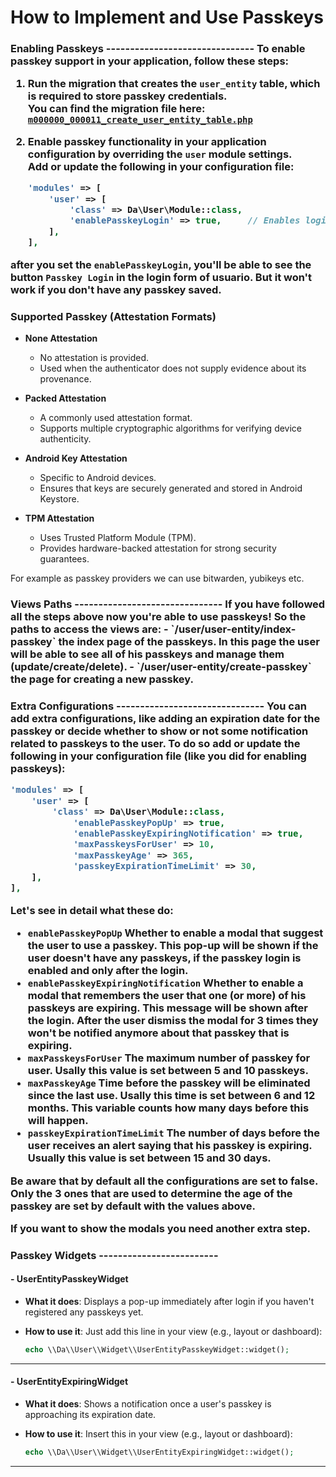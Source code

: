 # How to Implement and Use Passkeys

<h3>Enabling Passkeys
-------------------------------
To enable passkey support in your application, follow these steps:

1. **Run the migration** that creates the `user_entity` table, which is required to store passkey credentials.  
   You can find the migration file here:  
   [`m000000_000011_create_user_entity_table.php`](../../src/User/Migration/m000000_000011_create_user_entity_table.php)

2. **Enable passkey functionality** in your application configuration by overriding the `user` module settings.  
   Add or update the following in your configuration file:

   ```php
   'modules' => [
       'user' => [
           'class' => Da\User\Module::class,
           'enablePasskeyLogin' => true,     // Enables login using passkeys
       ],
   ], 
      ```
after you set the `enablePasskeyLogin`, you'll be able to see the button `Passkey Login` in the login form of usuario. But it won't work if you don't have any passkey saved.

<h3>Supported Passkey (Attestation Formats)</h3>

- **None Attestation**
    - No attestation is provided.
    - Used when the authenticator does not supply evidence about its provenance.

- **Packed Attestation**
    - A commonly used attestation format.
    - Supports multiple cryptographic algorithms for verifying device authenticity.

- **Android Key Attestation**
    - Specific to Android devices.
    - Ensures that keys are securely generated and stored in Android Keystore.

- **TPM Attestation**
    - Uses Trusted Platform Module (TPM).
    - Provides hardware-backed attestation for strong security guarantees.

For example as passkey providers we can use bitwarden, yubikeys etc.


<h3>Views Paths
-------------------------------
If you have followed all the steps above now you're able to use passkeys!
So the paths to access the views are: 
- `/user/user-entity/index-passkey` the index page of the passkeys. In this page the user will be able to see all of his passkeys and manage them (update/create/delete).
- `/user/user-entity/create-passkey` the page for creating a new passkey.

<h3>Extra Configurations
-------------------------------
You can add extra configurations, like adding an expiration date for the passkey or decide whether to show or not some notification related to passkeys to the user. To do so
add or update the following in your configuration file (like you did for enabling passkeys):

   ```php
   'modules' => [
       'user' => [
           'class' => Da\User\Module::class,
               'enablePasskeyPopUp' => true,    
               'enablePasskeyExpiringNotification' => true,    
               'maxPasskeysForUser' => 10,    
               'maxPasskeyAge' => 365,    
               'passkeyExpirationTimeLimit' => 30,    
       ],
   ], 
   ```         
Let's see in detail what these do:
- `enablePasskeyPopUp` Whether to enable a modal that suggest the user to use a passkey.
  This pop-up will be shown if the user doesn't have any passkeys, if the passkey login is enabled
  and only after the login.
- `enablePasskeyExpiringNotification` Whether to enable a modal that remembers the user that one (or more) of his
  passkeys are expiring. This message will be shown after the login. After the user dismiss the modal for 3 times they won't be notified anymore about that passkey that is expiring.
- `maxPasskeysForUser` The maximum number of passkey for user.
  Usally this value is set between 5 and 10 passkeys.
- `maxPasskeyAge` Time before the passkey will be eliminated since the last use.
    Usally this time is set between 6 and 12 months.
    This variable counts how many days before this will happen.
- `passkeyExpirationTimeLimit` The number of days before the user receives an alert saying that his passkey is expiring.
 Usually this value is set between 15 and 30 days.
         
Be aware that by default all the configurations are set to false. Only the 3 ones that are used to determine the age of the passkey are set by default with the values above.

If you want to show the modals you need another extra step.
<h3>Passkey Widgets
-------------------------

<h4>- UserEntityPasskeyWidget</h4>

- **What it does**: Displays a pop-up immediately after login if you haven't registered any passkeys yet.
- **How to use it**: Just add this line in your view (e.g., layout or dashboard):

  ```php
  echo \\Da\\User\\Widget\\UserEntityPasskeyWidget::widget();
  ```

---

<h4>- UserEntityExpiringWidget</h4>

- **What it does**: Shows a notification once a user's passkey is approaching its expiration date.
- **How to use it**: Insert this in your view (e.g., layout or dashboard):

  ```php
  echo \\Da\\User\\Widget\\UserEntityExpiringWidget::widget();
  ```

---
